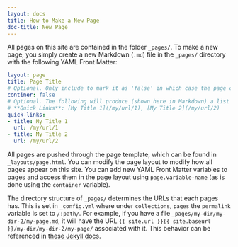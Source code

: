 ```yaml
---
layout: docs
title: How to Make a New Page
doc-title: New Page
---
```


All pages on this site are contained in the folder `_pages/`. To make a new page, you simply create a new Markdown (`.md`) file in the `_pages/` directory with the following YAML Front Matter:

```yaml
layout: page
title: Page Title
# Optional. Only include to mark it as 'false' in which case the page content will not be wrapped in container and page-content divs. For an example, see the events page
continer: false
# Optional. The following will produce (shown here in Markdown) a list of "quick links" at the top of the page below the banner. It will be formatted as:
# **Quick Links**: [My Title 1](/my/url/1), [My Title 2](/my/url/2)
quick-links:
- title: My Title 1
  url: /my/url/1
- title: My Title 2
  url: /my/url/2
```

All pages are pushed through the page template, which can be found in `_layouts/page.html`. You can modify the page layout to modify how all pages appear on this site. You can add new YAML Front Matter variables to pages and access them in the page layout using `page.variable-name` (as is done using the `container` variable).

The directory structure of `_pages/` determines the URLs that each pages has. This is set in `_config.yml` where under `collections`, `pages` the `permalink` variable is set to `/:path/`. For example, if you have a file `_pages/my-dir/my-dir-2/my-page.md`, it will have the URL `{{ site.url }}{{ site.baseurl }}/my-dir/my-dir-2/my-page/` associated with it. This behavior can be referenced in [these Jekyll docs](https://jekyllrb.com/docs/collections/#step3).